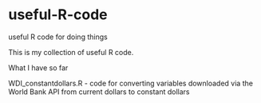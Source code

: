 # useful-R-code
useful R code for doing things

This is my collection of useful R code. 

What I have so far


WDI_constantdollars.R - code for converting variables downloaded via the World Bank API from current dollars to constant dollars 

